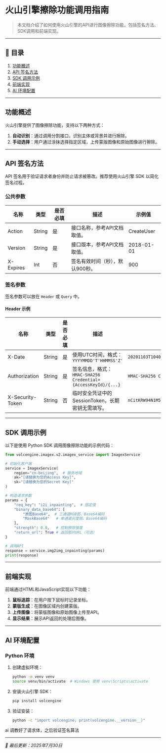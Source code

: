 # 火山引擎擦除功能调用指南

> 本文档介绍了如何使用火山引擎的API进行图像擦除功能，包括签名方法、SDK调用和前端实现。

---

## 📖 目录

1. [功能概述](#功能概述)
2. [API 签名方法](#api-签名方法)
3. [SDK 调用示例](#sdk-调用示例)
4. [前端实现](#前端实现)
5. [AI 环境配置](#ai-环境配置)

---

## 功能概述

火山引擎提供了图像擦除功能，支持以下两种方式：

1. **自动识别**：通过调用分割接口，识别主体或背景并进行擦除。
2. **手动选择**：用户通过涂抹选择指定区域，上传蒙版图像和原始图像进行擦除。

---

## API 签名方法

API 签名用于验证请求者身份并防止请求被篡改。推荐使用火山引擎 SDK 以简化签名过程。

### 公共参数

| 名称        | 类型     | 是否必填 | 描述                             | 示例值        |
| --------- | ------ | ---- | ------------------------------ | ---------- |
| Action    | String | 是    | 接口名称，参考API文档取值。         | CreateUser |
| Version   | String | 是    | 接口版本，参考API文档取值。         | 2018-01-01 |
| X-Expires | Int    | 否    | 签名有效时间（秒），默认900秒。      | 900        |

### 签名参数

签名参数可以放在 `Header` 或 `Query` 中。

#### Header 示例

| 名称            | 类型     | 是否必填 | 描述                                                                 | 示例值                                                                 |
| --------------- | ------ | ---- | ------------------------------------------------------------------ | ------------------------------------------------------------------- |
| X-Date          | String | 是    | 使用UTC时间，格式：`YYYYMMDD'T'HHMMSS'Z'`                          | `20201103T104027Z`                                                  |
| Authorization   | String | 是    | 签名信息，格式：`HMAC-SHA256 Credential={AccessKeyId}/{...}`        | `HMAC-SHA256 Credential=AKLT...`                                    |
| X-Security-Token| String | 否    | 临时安全凭证中的SessionToken，长期密钥无需填写。                     | `nCitKRW94N1M5aTcwQ0tTY2dpRlM0bHczaVlaekpHdnZUd253QkI2OWxQSE9N...` |

---

## SDK 调用示例

以下是使用 Python SDK 调用图像擦除功能的示例代码：

```python
from volcengine.imagex.v2.imagex_service import ImagexService

# 初始化客户端
service = ImagexService(
    region="cn-beijing",  # 服务地域
    ak="[请替换为您的Access Key]",
    sk="[请替换为您的Secret Key]"
)

# 构造请求参数
params = {
    "req_key": "i2i_inpainting",  # 固定值
    "binary_data_base64": [
        "原图Base64",  # 三通道RGB图，Base64编码
        "MaskBase64"   # 单通道灰度图，Base64编码
    ],
    "strength": 0.8,   # 控制擦除强度
    "return_url": True # 返回图片URL（可选）
}

# 调用API
response = service.img2img_inpainting(params)
print(response)
```

---

## 前端实现

前端通过HTML和JavaScript实现以下功能：

1. **鼠标追踪**：在用户按下鼠标时记录坐标。
2. **蒙版生成**：在图像区域内创建蒙版。
3. **上传图像**：将蒙版图像和原始图像上传至API。
4. **显示结果**：展示API返回的处理后图像。

---

## AI 环境配置

### Python 环境

1. 创建虚拟环境：

   ```bash
   python -m venv venv
   source venv/bin/activate  # Windows 使用 venv\Scripts\activate
   ```

2. 安装火山引擎 SDK：

   ```bash
   pip install volcengine
   ```

3. 验证安装：

   ```bash
   python -c "import volcengine; print(volcengine.__version__)"
   ```


ai 调教好了请求体，之后验证签名算法

---

*📝 最后更新：2025年7月30日*
